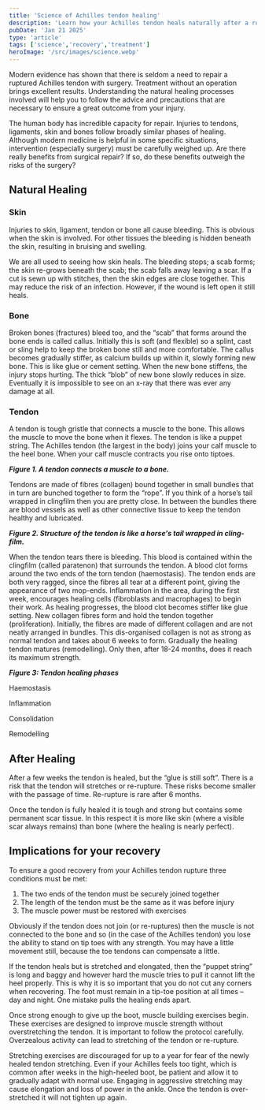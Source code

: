 ```yaml
---
title: 'Science of Achilles tendon healing'
description: 'Learn how your Achilles tendon heals naturally after a rupture, with detailed explanations of the biological healing process. Understand the science behind why surgery is rarely needed and how the body repairs itself through distinct healing phases.'
pubDate: 'Jan 21 2025'
type: 'article'
tags: ['science','recovery','treatment']
heroImage: '/src/images/science.webp'
---
```


Modern evidence has shown that there is seldom a need to repair a ruptured Achilles tendon with surgery. Treatment without an operation brings excellent results. Understanding the natural healing processes involved will help you to follow the advice and precautions that are necessary to ensure a great outcome from your injury.

The human body has incredible capacity for repair. Injuries to tendons, ligaments, skin and bones follow broadly similar phases of healing. Although modern medicine is helpful in some specific situations, intervention (especially surgery) must be carefully weighed up. Are there really benefits from surgical repair? If so, do these benefits outweigh the risks of the surgery?

## Natural Healing

### Skin

Injuries to skin, ligament, tendon or bone all cause bleeding. This is obvious when the skin is involved. For other tissues the bleeding is hidden beneath the skin, resulting in bruising and swelling.

We are all used to seeing how skin heals. The bleeding stops; a scab forms; the skin re-grows beneath the scab; the scab falls away leaving a scar. If a cut is sewn up with stitches, then the skin edges are close together. This may reduce the risk of an infection. However, if the wound is left open it still heals.

### Bone

Broken bones (fractures) bleed too, and the “scab” that forms around the bone ends is called callus. Initially this is soft (and flexible) so a splint, cast or sling help to keep the broken bone still and more comfortable. The callus becomes gradually stiffer, as calcium builds up within it, slowly forming new bone. This is like glue or cement setting. When the new bone stiffens, the injury stops hurting. The thick “blob” of new bone slowly reduces in size. Eventually it is impossible to see on an x-ray that there was ever any damage at all.

### Tendon

A tendon is tough gristle that connects a muscle to the bone. This allows the muscle to move the bone when it flexes. The tendon is like a puppet string. The Achilles tendon (the largest in the body) joins your calf muscle to the heel bone. When your calf muscle contracts you rise onto tiptoes.

***Figure 1. A tendon connects a muscle to a bone.***

Tendons are made of fibres (collagen) bound together in small bundles that in turn are bunched together to form the “rope”. If you think of a horse’s tail wrapped in clingfilm then you are pretty close. In between the bundles there are blood vessels as well as other connective tissue to keep the tendon healthy and lubricated.

***Figure 2. Structure of the tendon is like a horse's tail wrapped in cling-film.***

When the tendon tears there is bleeding. This blood is contained within the clingfilm (called paratenon) that surrounds the tendon. A blood clot forms around the two ends of the torn tendon (haemostasis). The tendon ends are both very ragged, since the fibres all tear at a different point, giving the appearance of two mop-ends. Inflammation in the area, during the first week, encourages healing cells (fibroblasts and macrophages) to begin their work. As healing progresses, the blood clot becomes stiffer like glue setting. New collagen fibres form and hold the tendon together (proliferation). Initially, the fibres are made of different collagen and are not neatly arranged in bundles. This dis-organised collagen is not as strong as normal tendon and takes about 6 weeks to form. Gradually the healing tendon matures (remodelling). Only then, after 18-24 months, does it reach its maximum strength.

***Figure 3: Tendon healing phases***

Haemostasis

Inflammation

Consolidation

Remodelling

## After Healing

After a few weeks the tendon is healed, but the “glue is still soft”. There is a risk that the tendon will stretches or re-rupture. These risks become smaller with the passage of time. Re-rupture is rare after 6 months.

Once the tendon is fully healed it is tough and strong but contains some permanent scar tissue. In this respect it is more like skin (where a visible scar always remains) than bone (where the healing is nearly perfect).

## Implications for your recovery

To ensure a good recovery from your Achilles tendon rupture three conditions must be met:

1. The two ends of the tendon must be securely joined together
2. The length of the tendon must be the same as it was before injury
3. The muscle power must be restored with exercises

Obviously if the tendon does not join (or re-ruptures) then the muscle is not connected to the bone and so (in the case of the Achilles tendon) you lose the ability to stand on tip toes with any strength. You may have a little movement still, because the toe tendons can compensate a little.

If the tendon heals but is stretched and elongated, then the “puppet string” is long and baggy and however hard the muscle tries to pull it cannot lift the heel properly. This is why it is so important that you do not cut any corners when recovering. The foot must remain in a tip-toe position at all times – day and night. One mistake pulls the healing ends apart.

Once strong enough to give up the boot, muscle building exercises begin. These exercises are designed to improve muscle strength without overstretching the tendon. It is important to follow the protocol carefully. Overzealous activity can lead to stretching of the tendon or re-rupture.

Stretching exercises are discouraged for up to a year for fear of the newly healed tendon stretching. Even if your Achilles feels too tight, which is common after weeks in the high-heeled boot, be patient and allow it to gradually adapt with normal use. Engaging in aggressive stretching may cause elongation and loss of power in the ankle. Once the tendon is over-stretched it will not tighten up again.
